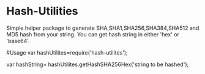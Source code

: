 # Hash-Utilities

Simple helper package to generate SHA,SHA1,SHA256,SHA384,SHA512 and MD5 hash from your string. You can get hash string in either 'hex' or 'base64'.

#Usage
var hashUtilites=require('hash-utilites');

var hashString= hashUtilites.getHashSHA256Hex('string to be hashed');
